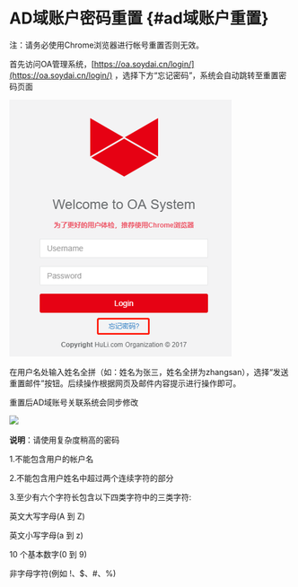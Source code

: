 # AD域账户密码重置 {#ad域账户重置}

注：请务必使用Chrome浏览器进行帐号重置否则无效。

首先访问OA管理系统，[https://oa.soydai.cn/login/](https://oa.soydai.cn/login/)  ，选择下方“忘记密码”，系统会自动跳转至重置密码页面

![](/assets/import.png)

在用户名处输入姓名全拼（如：姓名为张三，姓名全拼为zhangsan），选择“发送重置邮件”按钮。后续操作根据网页及邮件内容提示进行操作即可。

重置后AD域账号关联系统会同步修改

![](https://ws2.sinaimg.cn/large/006tNc79ly1fj2xk2cmetj31c20qvacp.jpg)

**说明**：请使用复杂度稍高的密码

1.不能包含用户的帐户名

2.不能包含用户姓名中超过两个连续字符的部分

3.至少有六个字符长包含以下四类字符中的三类字符:

英文大写字母\(A 到 Z\)

英文小写字母\(a 到 z\)

10 个基本数字\(0 到 9\)

非字母字符\(例如 !、$、\#、%\)

